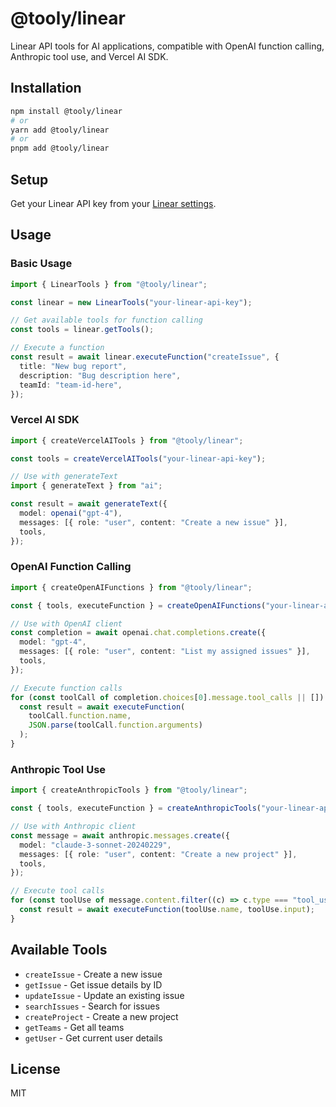 # @tooly/linear

Linear API tools for AI applications, compatible with OpenAI function calling, Anthropic tool use, and Vercel AI SDK.

## Installation

```bash
npm install @tooly/linear
# or
yarn add @tooly/linear
# or
pnpm add @tooly/linear
```

## Setup

Get your Linear API key from your [Linear settings](https://linear.app/settings/api).

## Usage

### Basic Usage

```typescript
import { LinearTools } from "@tooly/linear";

const linear = new LinearTools("your-linear-api-key");

// Get available tools for function calling
const tools = linear.getTools();

// Execute a function
const result = await linear.executeFunction("createIssue", {
  title: "New bug report",
  description: "Bug description here",
  teamId: "team-id-here",
});
```

### Vercel AI SDK

```typescript
import { createVercelAITools } from "@tooly/linear";

const tools = createVercelAITools("your-linear-api-key");

// Use with generateText
import { generateText } from "ai";

const result = await generateText({
  model: openai("gpt-4"),
  messages: [{ role: "user", content: "Create a new issue" }],
  tools,
});
```

### OpenAI Function Calling

```typescript
import { createOpenAIFunctions } from "@tooly/linear";

const { tools, executeFunction } = createOpenAIFunctions("your-linear-api-key");

// Use with OpenAI client
const completion = await openai.chat.completions.create({
  model: "gpt-4",
  messages: [{ role: "user", content: "List my assigned issues" }],
  tools,
});

// Execute function calls
for (const toolCall of completion.choices[0].message.tool_calls || []) {
  const result = await executeFunction(
    toolCall.function.name,
    JSON.parse(toolCall.function.arguments)
  );
}
```

### Anthropic Tool Use

```typescript
import { createAnthropicTools } from "@tooly/linear";

const { tools, executeFunction } = createAnthropicTools("your-linear-api-key");

// Use with Anthropic client
const message = await anthropic.messages.create({
  model: "claude-3-sonnet-20240229",
  messages: [{ role: "user", content: "Create a new project" }],
  tools,
});

// Execute tool calls
for (const toolUse of message.content.filter((c) => c.type === "tool_use")) {
  const result = await executeFunction(toolUse.name, toolUse.input);
}
```

## Available Tools

- `createIssue` - Create a new issue
- `getIssue` - Get issue details by ID
- `updateIssue` - Update an existing issue
- `searchIssues` - Search for issues
- `createProject` - Create a new project
- `getTeams` - Get all teams
- `getUser` - Get current user details

## License

MIT
